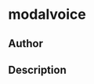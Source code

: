 # modalvoice

## Author

<!-- Insert Your Name Here -->

## Description

<!-- Describe your example here -->
